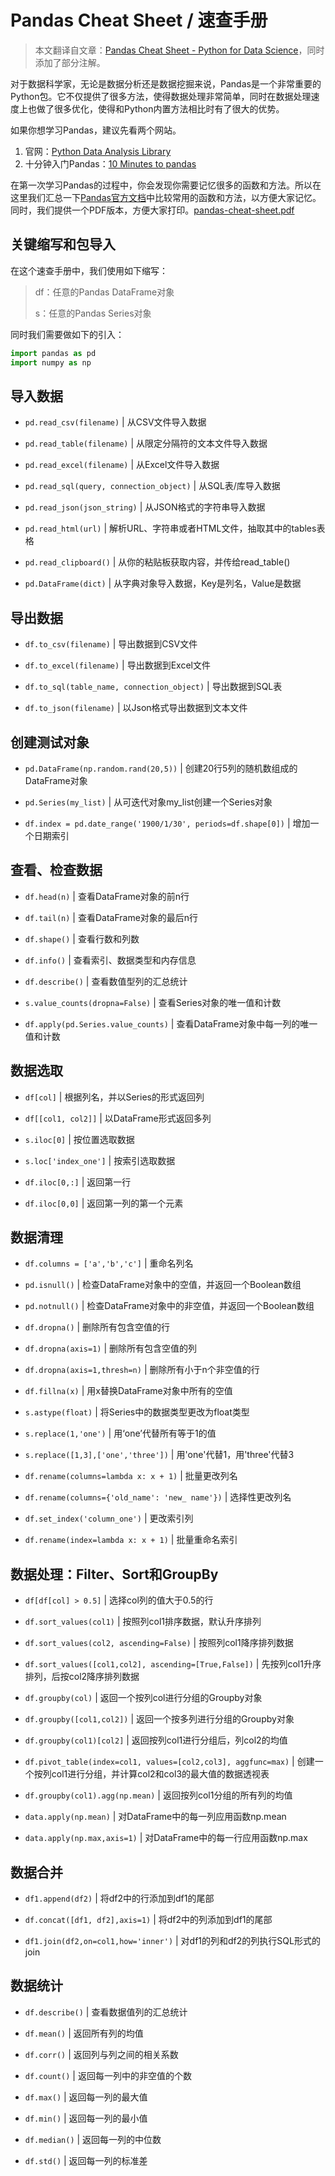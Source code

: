 # Pandas Cheat Sheet / 速查手册

> 本文翻译自文章：[Pandas Cheat Sheet - Python for Data Science](https://www.dataquest.io/blog/pandas-cheat-sheet/)，同时添加了部分注解。

对于数据科学家，无论是数据分析还是数据挖掘来说，Pandas是一个非常重要的Python包。它不仅提供了很多方法，使得数据处理非常简单，同时在数据处理速度上也做了很多优化，使得和Python内置方法相比时有了很大的优势。

如果你想学习Pandas，建议先看两个网站。

1. 官网：[Python Data Analysis Library](https://pandas.pydata.org/)
2. 十分钟入门Pandas：[10 Minutes to pandas](http://pandas.pydata.org/pandas-docs/stable/10min.html)

在第一次学习Pandas的过程中，你会发现你需要记忆很多的函数和方法。所以在这里我们汇总一下[Pandas官方文档](https://pandas.pydata.org/pandas-docs/stable/index.html)中比较常用的函数和方法，以方便大家记忆。同时，我们提供一个PDF版本，方便大家打印。[pandas-cheat-sheet.pdf](https://www.dataquest.io/blog/images/cheat-sheets/pandas-cheat-sheet.pdf)

## 关键缩写和包导入

在这个速查手册中，我们使用如下缩写：

> df：任意的Pandas DataFrame对象
>  
> s：任意的Pandas Series对象

同时我们需要做如下的引入：

```python
import pandas as pd
import numpy as np
```

## 导入数据

- `pd.read_csv(filename)` | 从CSV文件导入数据

- `pd.read_table(filename)` | 从限定分隔符的文本文件导入数据

- `pd.read_excel(filename)` | 从Excel文件导入数据

- `pd.read_sql(query, connection_object)` | 从SQL表/库导入数据

- `pd.read_json(json_string)` | 从JSON格式的字符串导入数据

- `pd.read_html(url)` | 解析URL、字符串或者HTML文件，抽取其中的tables表格

- `pd.read_clipboard()` | 从你的粘贴板获取内容，并传给read_table()

- `pd.DataFrame(dict)` | 从字典对象导入数据，Key是列名，Value是数据

## 导出数据

- `df.to_csv(filename)` | 导出数据到CSV文件

- `df.to_excel(filename)` | 导出数据到Excel文件

- `df.to_sql(table_name, connection_object)` | 导出数据到SQL表

- `df.to_json(filename)` | 以Json格式导出数据到文本文件

## 创建测试对象

- `pd.DataFrame(np.random.rand(20,5))` | 创建20行5列的随机数组成的DataFrame对象

- `pd.Series(my_list)` | 从可迭代对象my_list创建一个Series对象

- `df.index = pd.date_range('1900/1/30', periods=df.shape[0])` | 增加一个日期索引

## 查看、检查数据

- `df.head(n)` | 查看DataFrame对象的前n行

- `df.tail(n)` | 查看DataFrame对象的最后n行

- `df.shape()` | 查看行数和列数

- `df.info()` | 查看索引、数据类型和内存信息

- `df.describe()` | 查看数值型列的汇总统计

- `s.value_counts(dropna=False)` | 查看Series对象的唯一值和计数

- `df.apply(pd.Series.value_counts)` | 查看DataFrame对象中每一列的唯一值和计数

## 数据选取

- `df[col]` | 根据列名，并以Series的形式返回列

- `df[[col1, col2]]` | 以DataFrame形式返回多列

- `s.iloc[0]` | 按位置选取数据

- `s.loc['index_one']` | 按索引选取数据

- `df.iloc[0,:]` | 返回第一行

- `df.iloc[0,0]` | 返回第一列的第一个元素

## 数据清理

- `df.columns = ['a','b','c']` | 重命名列名

- `pd.isnull()` | 检查DataFrame对象中的空值，并返回一个Boolean数组

- `pd.notnull()` | 检查DataFrame对象中的非空值，并返回一个Boolean数组

- `df.dropna()` | 删除所有包含空值的行

- `df.dropna(axis=1)` | 删除所有包含空值的列

- `df.dropna(axis=1,thresh=n)` | 删除所有小于n个非空值的行

- `df.fillna(x)` | 用x替换DataFrame对象中所有的空值

- `s.astype(float)` | 将Series中的数据类型更改为float类型

- `s.replace(1,'one')` | 用‘one’代替所有等于1的值

- `s.replace([1,3],['one','three'])` | 用'one'代替1，用'three'代替3

- `df.rename(columns=lambda x: x + 1)` | 批量更改列名

- `df.rename(columns={'old_name': 'new_ name'})` | 选择性更改列名

- `df.set_index('column_one')` | 更改索引列

- `df.rename(index=lambda x: x + 1)` | 批量重命名索引

## 数据处理：Filter、Sort和GroupBy

- `df[df[col] > 0.5]` | 选择col列的值大于0.5的行

- `df.sort_values(col1)` | 按照列col1排序数据，默认升序排列

- `df.sort_values(col2, ascending=False)` | 按照列col1降序排列数据

- `df.sort_values([col1,col2], ascending=[True,False])` | 先按列col1升序排列，后按col2降序排列数据

- `df.groupby(col)` | 返回一个按列col进行分组的Groupby对象

- `df.groupby([col1,col2])` | 返回一个按多列进行分组的Groupby对象

- `df.groupby(col1)[col2]` | 返回按列col1进行分组后，列col2的均值

- `df.pivot_table(index=col1, values=[col2,col3], aggfunc=max)` | 创建一个按列col1进行分组，并计算col2和col3的最大值的数据透视表

- `df.groupby(col1).agg(np.mean)` | 返回按列col1分组的所有列的均值

- `data.apply(np.mean)` | 对DataFrame中的每一列应用函数np.mean

- `data.apply(np.max,axis=1)` | 对DataFrame中的每一行应用函数np.max

## 数据合并

- `df1.append(df2)` | 将df2中的行添加到df1的尾部

- `df.concat([df1, df2],axis=1)` | 将df2中的列添加到df1的尾部

- `df1.join(df2,on=col1,how='inner')` | 对df1的列和df2的列执行SQL形式的join

## 数据统计

- `df.describe()` | 查看数据值列的汇总统计

- `df.mean()` | 返回所有列的均值

- `df.corr()` | 返回列与列之间的相关系数

- `df.count()` | 返回每一列中的非空值的个数

- `df.max()` | 返回每一列的最大值

- `df.min()` | 返回每一列的最小值

- `df.median()` | 返回每一列的中位数

- `df.std()` | 返回每一列的标准差
